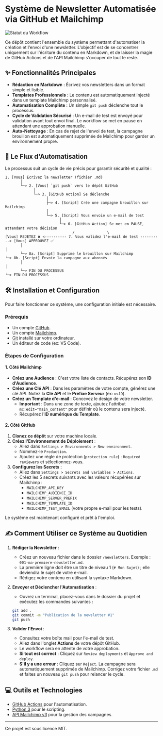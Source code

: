 # Système de Newsletter Automatisée via GitHub et Mailchimp

![Statut du Workflow](https://github.com/vfarcy/nl_LinkedIN/actions/workflows/newsletter.yml/badge.svg)

Ce dépôt contient l'ensemble du système permettant d'automatiser la création et l'envoi d'une newsletter. L'objectif est de se concentrer uniquement sur l'écriture du contenu en Markdown, et de laisser la magie de GitHub Actions et de l'API Mailchimp s'occuper de tout le reste.

## ✨ Fonctionnalités Principales

* **Rédaction en Markdown** : Écrivez vos newsletters dans un format simple et lisible.
* **Templates Professionnels** : Le contenu est automatiquement injecté dans un template Mailchimp personnalisé.
* **Automatisation Complète** : Un simple `git push` déclenche tout le processus.
* **Cycle de Validation Sécurisé** : Un e-mail de test est envoyé pour validation avant tout envoi final. Le workflow se met en pause en attendant une approbation manuelle.
* **Auto-Nettoyage** : En cas de rejet de l'envoi de test, la campagne brouillon est automatiquement supprimée de Mailchimp pour garder un environnement propre.

## 🚀 Le Flux d'Automatisation

Le processus suit un cycle de vie précis pour garantir sécurité et qualité :

```
1. [Vous] Écrivez la newsletter (fichier .md)
       │
       └─> 2. [Vous] `git push` vers le dépôt GitHub
             │
             └─> 3. [GitHub Action] Se déclenche
                   │
                   ├─> 4. [Script] Crée une campagne brouillon sur Mailchimp
                   │
                   └─> 5. [Script] Vous envoie un e-mail de test
                         │
                         └─> 6. [GitHub Action] Se met en PAUSE, attendant votre décision
                               /               \
[Vous] REJETEZ ❌ <---------- 7. Vous validez l'e-mail de test ----------> [Vous] APPROUVEZ ✅
       │                                                                    │
       └─> 8a. [Script] Supprime le brouillon sur Mailchimp                  └─> 8b. [Script] Envoie la campagne aux abonnés
       │                                                                    │
       └─> FIN DU PROCESSUS                                                 └─> FIN DU PROCESSUS
```

## 🛠️ Installation et Configuration

Pour faire fonctionner ce système, une configuration initiale est nécessaire.

### Prérequis
* Un compte [GitHub](https://github.com/).
* Un compte [Mailchimp](https://mailchimp.com/).
* [Git](https://git-scm.com/) installé sur votre ordinateur.
* Un éditeur de code (ex: VS Code).

### Étapes de Configuration

#### 1. Côté Mailchimp
- **Créez une Audience** : C'est votre liste de contacts. Récupérez son **ID d'Audience**.
- **Créez une Clé API** : Dans les paramètres de votre compte, générez une clé API. Notez la **Clé API** et le **Préfixe Serveur** (ex: `us19`).
- **Créez un Template d'e-mail** : Concevez le design de votre newsletter.
    - **Important** : Dans une zone de texte, ajoutez l'attribut `mc:edit="main_content"` pour définir où le contenu sera injecté.
    - Récupérez l'**ID numérique du Template**.

#### 2. Côté GitHub
1.  **Clonez ce dépôt** sur votre machine locale.
2.  **Créez l'Environnement de Déploiement** :
    - Allez dans `Settings > Environments > New environment`.
    - Nommez-le `Production`.
    - Ajoutez une règle de protection (`protection rule`) : `Required reviewers` et sélectionnez-vous.
3.  **Configurez les Secrets** :
    - Allez dans `Settings > Secrets and variables > Actions`.
    - Créez les 5 secrets suivants avec les valeurs récupérées sur Mailchimp :
      - `MAILCHIMP_API_KEY`
      - `MAILCHIMP_AUDIENCE_ID`
      - `MAILCHIMP_SERVER_PREFIX`
      - `MAILCHIMP_TEMPLATE_ID`
      - `MAILCHIMP_TEST_EMAIL` (votre propre e-mail pour les tests).

Le système est maintenant configuré et prêt à l'emploi.

## ✍️ Comment Utiliser ce Système au Quotidien

1.  **Rédiger la Newsletter** :
    - Créez un nouveau fichier dans le dossier `/newsletters`. Exemple : `001-ma-premiere-newsletter.md`.
    - La première ligne doit être un titre de niveau 1 (`# Mon Sujet`) ; elle deviendra le sujet de votre e-mail.
    - Rédigez votre contenu en utilisant la syntaxe Markdown.

2.  **Envoyer et Déclencher l'Automatisation** :
    - Ouvrez un terminal, placez-vous dans le dossier du projet et exécutez les commandes suivantes :
    ```bash
    git add .
    git commit -m "Publication de la newsletter #1"
    git push
    ```

3.  **Valider l'Envoi** :
    - Consultez votre boîte mail pour l'e-mail de test.
    - Allez dans l'onglet **Actions** de votre dépôt GitHub.
    - Le workflow sera en attente de votre approbation.
    - **Si tout est correct** : Cliquez sur `Review deployments` et `Approve and deploy`.
    - **S'il y a une erreur** : Cliquez sur `Reject`. La campagne sera automatiquement supprimée de Mailchimp. Corrigez votre fichier `.md` et faites un nouveau `git push` pour relancer le cycle.

## 💻 Outils et Technologies

* [GitHub Actions](https://github.com/features/actions) pour l'automatisation.
* [Python 3](https://www.python.org/) pour le scripting.
* [API Mailchimp v3](https://mailchimp.com/developer/marketing/api/) pour la gestion des campagnes.

---
Ce projet est sous licence MIT.

